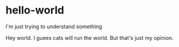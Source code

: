 # hello-world
I'm just trying to understand something 

Hey world. I guees cats will run the world. But that's just my opinion.
